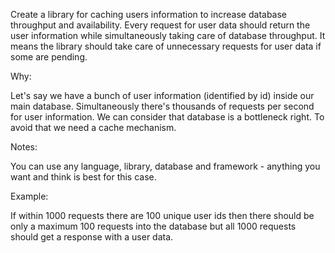 Create a library for caching users information to increase database throughput and availability.
Every request for user data should return the user information while simultaneously
taking care of database throughput.
It means the library should take care of unnecessary requests for user data if some are pending.

Why: 

Let's say we have a bunch of user information (identified by id) inside our main database.
Simultaneously there's thousands of requests per second for user information.
We can consider that database is a bottleneck right. To avoid that we need a cache mechanism.

Notes: 

You can use any language, library, database and framework - anything you want and think is best for this case.

Example: 

If within 1000 requests there are 100 unique user ids then there should be only a maximum 100 requests into the database
but all 1000 requests should get a response with a user data.